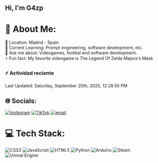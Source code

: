 ## Hi, I'm G4zp

# 💫 About Me:
📍 Location: Madrid - Spain<br>🌱 Current Learning: Prompt engineering, software development, etc.<br>💬 Ask me about: Videogames, footbal and software development.<br>⚡️ Fun fact: My favorite videogame is The Legend Of Zelda Majora's Mask

### :zap: Actividad reciente
<!--RECENT_ACTIVITY:start-->
<!--RECENT_ACTIVITY:end-->
<!--RECENT_ACTIVITY:last_update-->
Last Updated: Saturday, September 20th, 2025, 12:28:55 PM
<!--RECENT_ACTIVITY:last_update_end-->

## 🌐 Socials:
[![Instagram](https://img.shields.io/badge/Instagram-%23E4405F.svg?logo=Instagram&logoColor=white)](https://instagram.com/gustavo_azpurua) [![TikTok](https://img.shields.io/badge/TikTok-%23000000.svg?logo=TikTok&logoColor=white)](https://tiktok.com/@gustavo.az) [![email](https://img.shields.io/badge/Email-D14836?logo=gmail&logoColor=white)](mailto:geazpuruac@gmail.com) 

# 💻 Tech Stack:
![CSS3](https://img.shields.io/badge/css3-%231572B6.svg?style=for-the-badge&logo=css3&logoColor=white) ![JavaScript](https://img.shields.io/badge/javascript-%23323330.svg?style=for-the-badge&logo=javascript&logoColor=%23F7DF1E) ![HTML5](https://img.shields.io/badge/html5-%23E34F26.svg?style=for-the-badge&logo=html5&logoColor=white) ![Python](https://img.shields.io/badge/python-3670A0?style=for-the-badge&logo=python&logoColor=ffdd54) ![Arduino](https://img.shields.io/badge/-Arduino-00979D?style=for-the-badge&logo=Arduino&logoColor=white) ![Steam](https://img.shields.io/badge/steam-%23000000.svg?style=for-the-badge&logo=steam&logoColor=white) ![Unreal Engine](https://img.shields.io/badge/unrealengine-%23313131.svg?style=for-the-badge&logo=unrealengine&logoColor=white)

